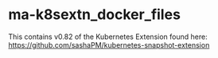 # ma-k8sextn_docker_files

This contains v0.82 of the Kubernetes Extension found here: https://github.com/sashaPM/kubernetes-snapshot-extension
